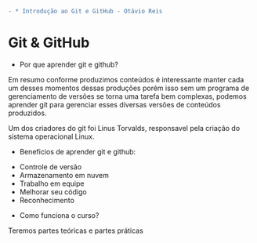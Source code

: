 ```diff 
- * Introdução ao Git e GitHub - Otávio Reis
```

# Git & GitHub

* Por que aprender git e github?

Em resumo conforme produzimos conteúdos é interessante manter cada um desses momentos dessas produções porém isso sem um programa de gerenciamento de versões se torna uma tarefa bem complexas, podemos aprender git para gerenciar esses diversas versões de conteúdos produzidos. 

Um dos criadores do git foi Linus Torvalds, responsavel pela criação do sistema operacional Linux.

* Beneficios de aprender git e github:

- Controle de versão
- Armazenamento em nuvem
- Trabalho em equipe
- Melhorar seu código
- Reconhecimento

* Como funciona o curso?

Teremos partes teóricas e partes práticas
